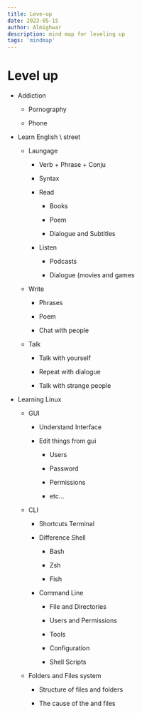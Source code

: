 ```yaml
---
title: Leve-up
date: 2023-05-15
author: Almighwar
description: mind map for leveling up  
tags: 'mindmap'
---
```


# Level up

  - Addiction

    - Pornography

    - Phone

  - Learn English \ street

    - Laungage

      - Verb + Phrase + Conju

      - Syntax

      - Read

        - Books

        - Poem

        - Dialogue and Subtitles

      - Listen

        - Podcasts

        - Dialogue (movies and games

    - Write

      - Phrases

      - Poem

      - Chat with people

    - Talk

      - Talk with yourself

      - Repeat with dialogue 

      - Talk with strange people

  - Learning Linux

    - GUI

      - Understand Interface

      - Edit things from gui

        - Users

        - Password

        - Permissions

        - etc...

    - CLI

      - Shortcuts Terminal

      - Difference Shell

        - Bash

        - Zsh

        - Fish

      - Command Line

        - File and Directories

        - Users and Permissions

        - Tools

        - Configuration

        - Shell Scripts

    - Folders and Files system

      - Structure of files and folders

      - The cause of the and files

